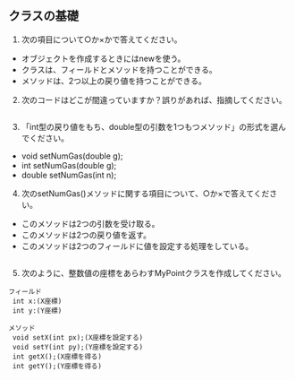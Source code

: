 ## クラスの基礎
1. 次の項目について○か×かで答えてください。
 - オブジェクトを作成するときにはnewを使う。
 - クラスは、フィールドとメソッドを持つことができる。
 - メソッドは、2つ以上の戻り値を持つことができる。
2. 次のコードはどこが間違っていますか？誤りがあれば、指摘してください。

~~~ Java

~~~

3. 「int型の戻り値をもち、double型の引数を1つもつメソッド」の形式を選んでください。


  - void setNumGas(double g);
  - int setNumGas(double g);
  - double setNumGas(int n);


4. 次のsetNumGas()メソッドに関する項目について、○か×で答えてください。

  - このメソッドは2つの引数を受け取る。
  - このメソッドは2つの戻り値を返す。
  -  このメソッドは2つのフィールドに値を設定する処理をしている。

  ~~~ Java

  ~~~

5. 次のように、整数値の座標をあらわすMyPointクラスを作成してください。
~~~
フィールド
 int x:(X座標)
 int y:(Y座標)
~~~
~~~
メソッド
 void setX(int px);(X座標を設定する)
 void setY(int py);(Y座標を設定する)
 int getX();(X座標を得る)
 int getY();(Y座標を得る) 
~~~
